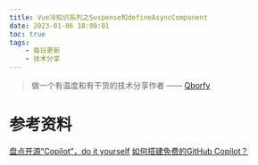 ```yaml
---
title: Vue冷知识系列之Suspense和defineAsyncComponent
date: 2023-01-06 18:00:01
toc: true
tags:
    - 每日更新
    - 技术分享
---
```



> 做一个有温度和有干货的技术分享作者 —— [Qborfy](https://qborfy.com)


# 参考资料
[盘点开源“Copilot”，do it yourself](https://lowin.li/2022/06/27/pan-dian-kai-yuan-copilot/)
[如何搭建免费的GitHub Copilot？](https://blog.csdn.net/gel1234/article/details/127050405)